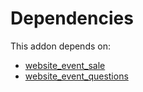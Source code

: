# Dependencies

This addon depends on:

- [website_event_sale](../../odoo-bringout-oca-ocb-website_event_sale)
- [website_event_questions](../../odoo-bringout-oca-ocb-website_event_questions)
